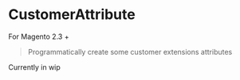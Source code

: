 # CustomerAttribute
For Magento 2.3 +
> Programmatically create some customer extensions attributes

Currently in wip
